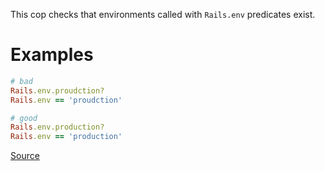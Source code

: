 
This cop checks that environments called with `Rails.env` predicates
exist.

# Examples

```ruby
# bad
Rails.env.proudction?
Rails.env == 'proudction'

# good
Rails.env.production?
Rails.env == 'production'
```

[Source](http://www.rubydoc.info/gems/rubocop/RuboCop/Cop/Rails/UnknownEnv)